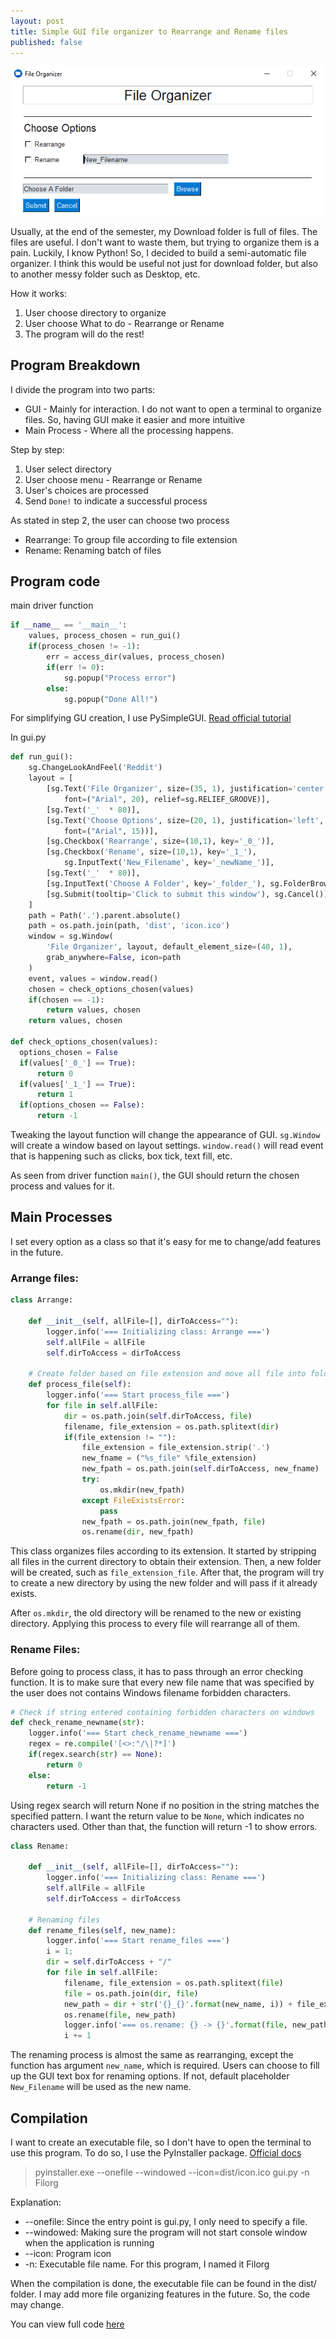 ```yaml
---
layout: post
title: Simple GUI file organizer to Rearrange and Rename files
published: false
---
```


![File Organizer](/images/Filorg.PNG)

Usually, at the end of the semester, my Download folder is full of files. The files are useful. I don't want to waste them, but trying to organize them is a pain. Luckily, I know Python! So, I decided to build a semi-automatic file organizer. I think this would be useful not just for download folder, but also to another messy folder such as Desktop, etc.

How it works:
1) User choose directory to organize
2) User choose What to do - Rearrange or Rename
2) The program will do the rest!

## Program Breakdown

I divide the program into two parts:
- GUI - Mainly for interaction. I do not want to open a terminal to organize files. So, having GUI make it easier and more intuitive
- Main Process - Where all the processing happens.

Step by step:
1) User select directory
2) User choose menu - Rearrange or Rename
3) User's choices are processed
4) Send ```Done!``` to indicate a successful process

As stated in step 2, the user can choose two process
- Rearrange: To group file according to file extension
- Rename: Renaming batch of files

## Program code

main driver function
```python
if __name__ == '__main__':
    values, process_chosen = run_gui()
    if(process_chosen != -1):
        err = access_dir(values, process_chosen)
        if(err != 0):
            sg.popup("Process error")
        else:
            sg.popup("Done All!")
```

For simplifying GU creation, I use PySimpleGUI. [Read official tutorial](https://pysimplegui.readthedocs.io/en/latest/tutorial/)

In gui.py
```python
def run_gui():
    sg.ChangeLookAndFeel('Reddit')
    layout = [
        [sg.Text('File Organizer', size=(35, 1), justification='center',
            font=("Arial", 20), relief=sg.RELIEF_GROOVE)],
        [sg.Text('_'  * 80)],
        [sg.Text('Choose Options', size=(20, 1), justification='left',
            font=("Arial", 15))],
        [sg.Checkbox('Rearrange', size=(10,1), key='_0_')],
        [sg.Checkbox('Rename', size=(10,1), key='_1_'),
            sg.InputText('New_Filename', key='_newName_')],
        [sg.Text('_'  * 80)],
        [sg.InputText('Choose A Folder', key='_folder_'), sg.FolderBrowse()],
        [sg.Submit(tooltip='Click to submit this window'), sg.Cancel()]
    ]
    path = Path('.').parent.absolute()
    path = os.path.join(path, 'dist', 'icon.ico')
    window = sg.Window(
        'File Organizer', layout, default_element_size=(40, 1),
        grab_anywhere=False, icon=path
    )
    event, values = window.read()
    chosen = check_options_chosen(values)
    if(chosen == -1):
        return values, chosen
    return values, chosen
    
def check_options_chosen(values):
  options_chosen = False
  if(values['_0_'] == True):
      return 0
  if(values['_1_'] == True):
      return 1
  if(options_chosen == False):
      return -1
```

Tweaking the layout function will change the appearance of GUI. ```sg.Window``` will create a window based on layout settings. ```window.read()``` will read event that is happening such as clicks, box tick, text fill, etc.

As seen from driver function ```main()```, the GUI should return the chosen process and values for it.

## Main Processes

I set every option as a class so that it's easy for me to change/add features in the future.

### Arrange files:
```python
class Arrange:

    def __init__(self, allFile=[], dirToAccess=""):
        logger.info('=== Initializing class: Arrange ===')
        self.allFile = allFile
        self.dirToAccess = dirToAccess

    # Create folder based on file extension and move all file into folder
    def process_file(self):
        logger.info('=== Start process_file ===')
        for file in self.allFile:
            dir = os.path.join(self.dirToAccess, file)
            filename, file_extension = os.path.splitext(dir)
            if(file_extension != ""):
                file_extension = file_extension.strip('.')
                new_fname = ("%s_file" %file_extension)
                new_fpath = os.path.join(self.dirToAccess, new_fname)
                try:
                    os.mkdir(new_fpath)
                except FileExistsError:
                    pass
                new_fpath = os.path.join(new_fpath, file)
                os.rename(dir, new_fpath)
```

This class organizes files according to its extension. It started by stripping all files in the current directory to obtain their extension. Then, a new folder will be created, such as ```file_extension_file```. After that, the program will try to create a new directory by using the new folder and will pass if it already exists.

After ```os.mkdir```, the old directory will be renamed to the new or existing directory. Applying this process to every file will rearrange all of them.

### Rename Files:

Before going to process class, it has to pass through an error checking function. It is to make sure that every new file name that was specified by the user does not contains Windows filename forbidden characters.

```python
# Check if string entered containing forbidden characters on windows
def check_rename_newname(str):
    logger.info('=== Start check_rename_newname ===')
    regex = re.compile('[<>:"/\|?*]')
    if(regex.search(str) == None):
        return 0
    else:
        return -1
```

Using regex search will return None if no position in the string matches the specified pattern. I want the return value to be ```None```, which indicates no characters used. Other than that, the function will return -1 to show errors.


```python
class Rename:

    def __init__(self, allFile=[], dirToAccess=""):
        logger.info('=== Initializing class: Rename ===')
        self.allFile = allFile
        self.dirToAccess = dirToAccess

    # Renaming files
    def rename_files(self, new_name):
        logger.info('=== Start rename_files ===')
        i = 1;
        dir = self.dirToAccess + "/"
        for file in self.allFile:
            filename, file_extension = os.path.splitext(file)
            file = os.path.join(dir, file)
            new_path = dir + str('{}_{}'.format(new_name, i)) + file_extension
            os.rename(file, new_path)
            logger.info('=== os.rename: {} -> {}'.format(file, new_path))
            i += 1
```

The renaming process is almost the same as rearranging, except the function has argument ```new_name```, which is required. Users can choose to fill up the GUI text box for renaming options. If not, default placeholder ```New_Filename``` will be used as the new name.

## Compilation

I want to create an executable file, so I don't have to open the terminal to use this program. To do so, I use the PyInstaller package. [Official docs](https://pythonhosted.org/PyInstaller/usage.html)

> pyinstaller.exe --onefile --windowed --icon=dist/icon.ico gui.py -n Filorg

Explanation:
- --onefile: Since the entry point is gui.py, I only need to specify a file.
- --windowed: Making sure the program will not start console window when the application is running
- --icon: Program icon
- -n: Executable file name. For this program, I named it Filorg

When the compilation is done, the executable file can be found in the dist/ folder. I may add more file organizing features in the future. So, the code may change.

You can view full code [here](https://github.com/devennn/Filorg)

